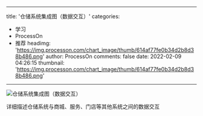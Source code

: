 
---
title: '仓储系统集成图（数据交互）'
categories: 
 - 学习
 - ProcessOn
 - 推荐
headimg: 'https://img.processon.com/chart_image/thumb/614af77fe0b34d2b8d38b486.png'
author: ProcessOn
comments: false
date: 2022-02-09 04:26:15
thumbnail: 'https://img.processon.com/chart_image/thumb/614af77fe0b34d2b8d38b486.png'
---

<div>   
<img class="thumb" alt="仓储系统集成图（数据交互）" src="https://img.processon.com/chart_image/thumb/614af77fe0b34d2b8d38b486.png" referrerpolicy="no-referrer">
<p>详细描述仓储系统与商城、服务、门店等其他系统之间的数据交互</p>  
</div>
            